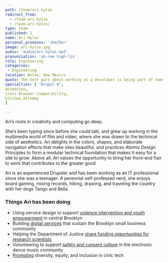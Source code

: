 ```yaml
---
path: /team/ari-hylas
redirect_from: 
  - /team-ari-hylas
  - /team-ari-hylas/
type: team
published: 1
name: Ari Hylas
personal_pronouns: 'she/her'
image: ari-hylas.jpg
audio: 'audio/ari-hylas.mp3'
pronunciation: 'ah-ree high-lis'
role: Engineering
categories:
 - Engineering
location: Belen, New Mexico
quote: The best part about working as a developer is being part of something larger than myself, which makes me feel that there’s no limit to what I can do.
specialties: [ "Drupal 8",
Animation,
Cross-Browser Compatibility,
Kitchen Alchemy
]

---
```


Ari’s roots in creativity and computing go deep. 

She’s been typing since before she could talk, and grew up working in the multimedia world of film and video, where she was drawn to the technical side of aesthetics. Ari delights in the colors, shapes, and elaborate navigation effects that make sites beautiful, and practices Atomic Design Principles to form a modular technical foundation that makes it easy for a site to grow. Above all, Ari values the opportunity to bring her front-end flair to work that contributes to the greater good.

Ari is an experienced Drupaler and has been working as an IT professional since she was a teenager. A perennial self-professed nerd, she enjoys board gaming, mixing records, hiking, drawing, and traveling the country with her dogs Tango and Bella. 

### Things Ari has been doing
* Using service design to support [violence intervention and youth empowerment](https://www.kavibrooklyn.org/) in central Brooklyn 
* Building [digital services](https://vermilion.tech/) that sustain the Brooklyn small business community
* Helping the Department of Justice [share funding opportunities for research scientists](https://nij.ojp.gov/)
* Volunteering to support [safety and consent culture](https://dancesafe.org/) in the electronic dance music community
* [Promoting](https://drive.google.com/open?id=1aHqV3-XnHm2YwsTmWYrJXC8XISFuZRcG) diversity, equity, and inclusion in civic tech
